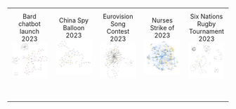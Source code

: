<table style="width: 100%; table-layout: fixed; border-collapse: collapse;">
  <tr>
    <td style="width:20%; text-align:center; vertical-align:middle; padding:10px;">
      Bard chatbot launch 2023<br>
      <img src="images/bard.png" style="width:100%; height:auto; max-width:500px;">
    </td>
    <td style="width:20%; text-align:center; vertical-align:middle; padding:10px;">
      China Spy Balloon 2023<br>
      <img src="images/ChinaSpyBalloon.png" style="width:100%; height:auto; max-width:500px;">
    </td>
    <td style="width:20%; text-align:center; vertical-align:middle; padding:10px;">
      Eurovision Song Contest 2023<br>
      <img src="images/Eurovision.png" style="width:100%; height:auto; max-width:500px;">
    </td>
    <td style="width:20%; text-align:center; vertical-align:middle; padding:10px;">
      Nurses Strike of 2023<br>
      <img src="images/NursesStrike.png" style="width:100%; height:auto; max-width:500px;">
    </td>
    <td style="width:20%; text-align:center; vertical-align:middle; padding:10px;">
      Six Nations Rugby Tournament 2023<br>
      <img src="images/SixNations.png" style="width:100%; height:auto; max-width:500px;">
    </td>
  </tr>
  <tr>
    <td colspan="5" style="padding: 20px; text-align: left; vertical-align: top;">
      <!-- Additional content here -->
    </td>
  </tr>
</table>

